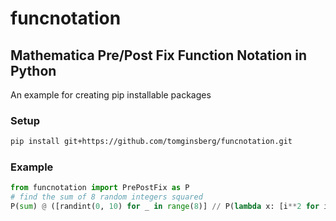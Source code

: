 # funcnotation
## Mathematica Pre/Post Fix Function Notation in Python
An example for creating pip installable packages

### Setup
```bash
pip install git+https://github.com/tomginsberg/funcnotation.git
```
### Example
```python
from funcnotation import PrePostFix as P
# find the sum of 8 random integers squared
P(sum) @ ([randint(0, 10) for _ in range(8)] // P(lambda x: [i**2 for i in x]))
```
